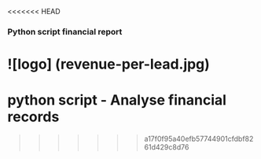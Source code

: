 <<<<<<< HEAD
### Python script financial report
![logo] (revenue-per-lead.jpg)
=======
# python script - Analyse financial records 
>>>>>>> a17f0f95a40efb57744901cfdbf8261d429c8d76
